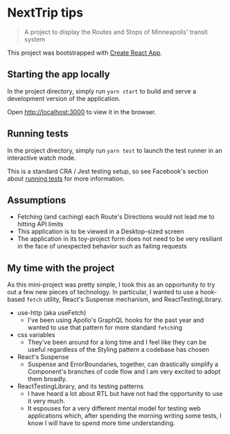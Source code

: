 # NextTrip tips

> A project to display the Routes and Stops of Minneapolis' transit system

This project was bootstrapped with [Create React App](https://github.com/facebook/create-react-app).

## Starting the app locally

In the project directory, simply run `yarn start` to build and serve a development version of the application.

Open [http://localhost:3000](http://localhost:3000) to view it in the browser.

## Running tests

In the project directory, simply run `yarn test` to launch the test runner in an interactive watch mode.

This is a standard CRA / Jest testing setup, so see Facebook's section about [running tests](https://facebook.github.io/create-react-app/docs/running-tests) for more information.

## Assumptions

- Fetching (and caching) each Route's Directions would not lead me to hitting API limits
- This application is to be viewed in a Desktop-sized screen
- The application in its toy-project form does not need to be very resiliant in the face of unexpected behavior such as failing requests

## My time with the project

As this mini-project was pretty simple, I took this as an opportunity to try out a few new pieces of technology. In particular, I wanted to use a hook-based `fetch` utility, React's Suspense mechanism, and ReactTestingLibrary.

- use-http (aka useFetch)
  - I've been using Apollo's GraphQL hooks for the past year and wanted to use that pattern for more standard `fetch`ing
- css variables
  - They've been around for a long time and I feel like they can be useful regardless of the Styling pattern a codebase has chosen
- React's Suspense
  - Suspense and ErrorBoundaries, together, can drastically simplify a Component's branches of code flow and I am very excited to adopt them broadly.
- ReactTestingLibrary, and its testing patterns
  - I have heard a lot about RTL but have not had the opportunity to use it very much.
  - It espouses for a very different mental model for testing web applications which, after spending the morning writing some tests, I know I will have to spend more time understanding.
